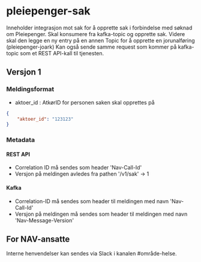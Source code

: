 # pleiepenger-sak

Inneholder integrasjon mot sak for å opprette sak i forbindelse med søknad om Pleiepenger.
Skal konsumere fra kafka-topic og opprette sak. Videre skal den legge en ny entry på en annen Topic for å opprette en jorunalføring (pleiepenger-joark)
Kan også sende samme request som kommer på kafka-topic som et REST API-kall til tjenesten.

## Versjon 1
### Meldingsformat
- aktoer_id : AtkørID for personen saken skal opprettes på

```json
{
    "aktoer_id": "123123"
}
```

### Metadata
#### REST API
- Correlation ID må sendes som header 'Nav-Call-Id'
- Versjon på meldingen avledes fra pathen '/v1/sak' -> 1

#### Kafka
- Correlation-ID må sendes som header til meldingen med navn 'Nav-Call-Id'
- Versjon på meldingen må sendes som header til meldingen med navn 'Nav-Message-Version'

## For NAV-ansatte

Interne henvendelser kan sendes via Slack i kanalen #område-helse.
